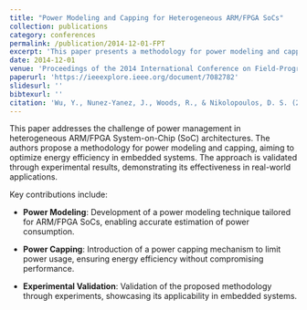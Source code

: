 ```yaml
---
title: "Power Modeling and Capping for Heterogeneous ARM/FPGA SoCs"
collection: publications
category: conferences
permalink: /publication/2014-12-01-FPT
excerpt: 'This paper presents a methodology for power modeling and capping in heterogeneous ARM/FPGA System-on-Chip (SoC) architectures, aiming to optimize energy efficiency in embedded systems.'
date: 2014-12-01
venue: 'Proceedings of the 2014 International Conference on Field-Programmable Technology (FPT), IEEE, pp. 231–234'
paperurl: 'https://ieeexplore.ieee.org/document/7082782'
slidesurl: ''
bibtexurl: ''
citation: 'Wu, Y., Nunez-Yanez, J., Woods, R., & Nikolopoulos, D. S. (2014). Power Modeling and Capping for Heterogeneous ARM/FPGA SoCs. In *Proceedings of the 2014 International Conference on Field-Programmable Technology (FPT)* (pp. 231–234). IEEE. https://doi.org/10.1109/FPT.2014.7082782'
---
```


This paper addresses the challenge of power management in heterogeneous ARM/FPGA System-on-Chip (SoC) architectures. The authors propose a methodology for power modeling and capping, aiming to optimize energy efficiency in embedded systems. The approach is validated through experimental results, demonstrating its effectiveness in real-world applications.

Key contributions include:

- **Power Modeling**: Development of a power modeling technique tailored for ARM/FPGA SoCs, enabling accurate estimation of power consumption.

- **Power Capping**: Introduction of a power capping mechanism to limit power usage, ensuring energy efficiency without compromising performance.

- **Experimental Validation**: Validation of the proposed methodology through experiments, showcasing its applicability in embedded systems.
